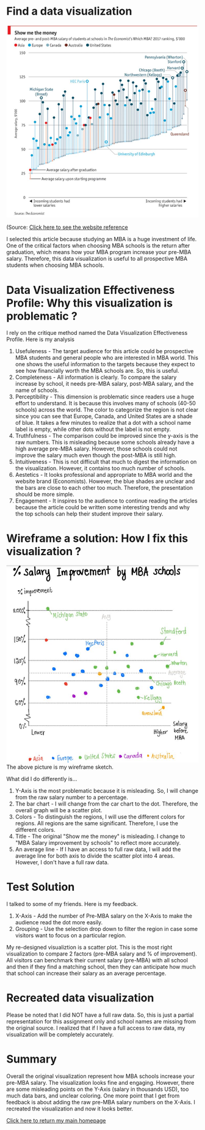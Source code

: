 # Find a data visualization
<img src="MBAsalary.JPG">

(Source: [Click here to see the website reference](https://www.economist.com/graphic-detail/2017/10/27/full-time-mba-courses)

I selected this article because studying an MBA is a huge investment of life. One of the critical factors when choosing MBA schools is the return after graduation, which means how your MBA program increase your pre-MBA salary. Therefore, this data visualization is useful to all prospective MBA students when choosing MBA schools.

# Data Visualization Effectiveness Profile: Why this visualization is problematic ?
I rely on the critique method named the Data Visualization Effectiveness Profile. Here is my analysis
1) Usefuleness - The target audience for this article could be prospective MBA students and general people who are interested in MBA world. This one shows the useful information to the targets because they expect to see how financially worth the MBA schools are. So, this is useful.
2) Completeness - All information is clearly. To compare the salary increase by school, it needs pre-MBA salary, post-MBA salary, and the name of schools.
3) Perceptibility - This dimension is problematic since readers use a huge effort to understand. It is because this involves many of schools (40-50 schools) across the world. The color to categorize the region is not clear since you can see that Europe, Canada, and United States are a shade of blue. It takes a few minutes to realize that a dot with a school name label is empty, while other dots without the label is not empty.
4) Truthfulness - The comparison could be improved since the y-axis is the raw numbers. This is misleading because some schools already have a high average pre-MBA salary. However, those schools could not improve the salary much even though the post-MBA is still high. 
5) Intuitiveness - This is not difficult that much to digest the information on the visualization. However, it contains too much number of schools. 
6) Aestetics - It looks professional and appropriate to MBA world and the website brand (Economists). However, the blue shades are unclear and the bars are close to each other too much. Therefore, the presentation should be more simple.
7) Engagement - It inspires to the audience to continue reading the articles because the article could be written some interesting trends and why the top schools can help their student improve their salary.

# Wireframe a solution: How I fix this visualization ?
<img src="Mysketch.JPG">
The above picture is my wireframe sketch.

What did I do differently is...
1) Y-Axis is the most problematic because it is misleading. So, I will change from the raw salary number to a percentage.
2) The bar chart - I will change from the car chart to the dot. Therefore, the overall graph will be a scatter plot.
3) Colors - To distinguish the regions, I will use the different colors for regions. All regions are the same significant. Therefore, I use the different colors.
4) Title - The original "Show me the money" is misleading. I change to "MBA Salary improvement by schools" to reflect more accurately.
5) An average line - If I have an access to full raw data, I will add the average line for both axis to divide the scatter plot into 4 areas. However, I don't have a full raw data.

# Test Solution
I talked to some of my friends. Here is my feedback. 
1) X-Axis - Add the number of Pre-MBA salary on the X-Axis to make the audience read the dot more easily.
2) Grouping - Use the selection drop down to filter the region in case some visitors want to focus on a particular region.

My re-designed visualiztion is a scatter plot. This is the most right visualization to compare 2 factors (pre-MBA salary and % of improvement). All visitors can benchmark their current salary (pre-MBA) with all school and then if they find a matching school, then they can anticipate how much that school can increase their salary as an average percentage. 

# Recreated data visualization

Please be noted that I did NOT have a full raw data. So, this is just a partial representation for this assignment only and school names are missing from the original source. I realized that if I have a full access to raw data, my visualization will be completely accurately.


<div class="flourish-embed flourish-scatter" data-src="visualisation/5353558"><script src="https://public.flourish.studio/resources/embed.js"></script></div>



# Summary
Overall the original visualization represent how MBA schools increase your pre-MBA salary. The visualization looks fine and engaging. However, there are some misleading points on the Y-Axis (salary in thousands USD), too much data bars, and unclear coloring. One more point that I get from feedback is about adding the raw pre-MBA salary numbers on the X-Axis. I recreated the visualization and now it looks better.

[Click here to return my main homepage](https://tsongpra.github.io/portfolio/)
